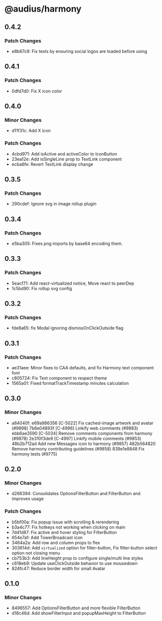 # @audius/harmony

## 0.4.2

### Patch Changes

- e8b67c8: Fix tests by ensuring social logos are loaded before using

## 0.4.1

### Patch Changes

- 0dfd7d0: Fix X icon color

## 0.4.0

### Minor Changes

- d11f31c: Add X icon

### Patch Changes

- 4cbd971: Add isActive and activeColor to IconButton
- 23ea12e: Add isSingleLine prop to TextLink component
- ecba6fe: Revert TextLink display change

## 0.3.5

### Patch Changes

- 290cdef: Ignore svg in image rollup plugin

## 0.3.4

### Patch Changes

- e5ba305: Fixes png imports by base64 encoding them.

## 0.3.3

### Patch Changes

- 5eacf71: Add react-virtualized notice, Move react to peerDep
- 1c5bd90: Fix rollup svg config

## 0.3.2

### Patch Changes

- fde8a65: fix Modal ignoring dismissOnClickOutside flag

## 0.3.1

### Patch Changes

- ae31aee: Minor fixes to CAA defaults, and fix Harmony text component font
- c805724: Fix Text component to respect theme
- 1565a01: Fixed formatTrackTimestamp minutes calculation

## 0.3.0

### Minor Changes

- a84040f: e69a986356 [C-5022] Fix cached-image artwork and avatar (#9898)
  7b6e04893f [C-4996] Linkify web comments (#9883)
  ebb6ae3590 [C-5034] Remove comments components from harmony (#9878)
  2e310f3de9 [C-4997] Linkify mobile comments (#9853)
  48b2b712ad Add new Messages icon to harmony (#9857)
  482b564820 Remove harmony contributing guidelines (#9858)
  839e1e8848 Fix harmony tests (#9775)

## 0.2.0

### Minor Changes

- d266394: Consolidates OptionsFilterButton and FilterButton and improves usage

### Patch Changes

- b5bf00a: Fix popup issue with scrolling & rerendering
- b3a4c77: Fix hotkeys not working when clicking on main
- 7d41d87: Fix active and hover styling for FilterButton
- 654e7a1: Add TowerBroadcast icon
- 3464a2a: Add row and column props to flex
- 303614d: Add `virtualized` option for filter-button, Fix filter-button select option not closing menu
- cb753b3: Add lineHeight prop to configure single/multi line styles
- c618eb9: Update useClickOutside behavior to use mousedown
- 824fc47: Reduce border width for small Avatar

## 0.1.0

### Minor Changes

- 8496557: Add OptionsFilterButton and more flexible FilterButton
- d18c46d: Add showFilterInput and popupMaxHeight to FilterButton
